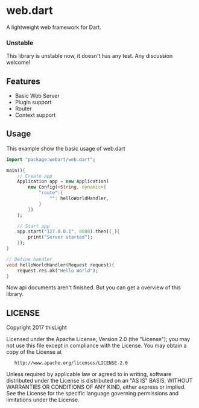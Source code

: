 # web.dart
  A lightweight web framework for Dart.

### Unstable
  This library is unstable now, it doesn't has any test. Any discussion welcome!

## Features
- Basic Web Server
- Plugin support
- Router
- Context support

## Usage
This example show the basic usage of web.dart
````dart
import "package:webart/web.dart";

main(){
    // Create app
    Application app = new Application(
        new Config(<String, dynamic>{
            "route":{
                "": helloWorldHandler,
            }
        })
    );

    // Start app
    app.start("127.0.0.1", 8088).then((_){
        print("Server started");
    });
}

// Define handler
void helloWorldHandler(Request request){
    request.res.ok("Hello World");
}
````
Now api documents aren't finished. But you can get a overview of this library.

## LICENSE
Copyright 2017 thisLight

   Licensed under the Apache License, Version 2.0 (the "License");
   you may not use this file except in compliance with the License.
   You may obtain a copy of the License at

       http://www.apache.org/licenses/LICENSE-2.0

   Unless required by applicable law or agreed to in writing, software
   distributed under the License is distributed on an "AS IS" BASIS,
   WITHOUT WARRANTIES OR CONDITIONS OF ANY KIND, either express or implied.
   See the License for the specific language governing permissions and
   limitations under the License.
